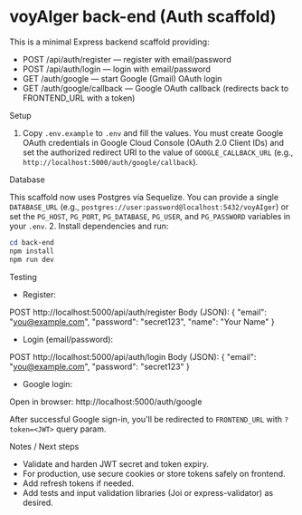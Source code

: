 # voyAIger back-end (Auth scaffold)

This is a minimal Express backend scaffold providing:

- POST /api/auth/register — register with email/password
- POST /api/auth/login — login with email/password
- GET /auth/google — start Google (Gmail) OAuth login
- GET /auth/google/callback — Google OAuth callback (redirects back to FRONTEND_URL with a token)

Setup

1. Copy `.env.example` to `.env` and fill the values. You must create Google OAuth credentials in Google Cloud Console (OAuth 2.0 Client IDs) and set the authorized redirect URI to the value of `GOOGLE_CALLBACK_URL` (e.g., `http://localhost:5000/auth/google/callback`).

Database

This scaffold now uses Postgres via Sequelize. You can provide a single `DATABASE_URL` (e.g., `postgres://user:password@localhost:5432/voyAIger`) or set the `PG_HOST`, `PG_PORT`, `PG_DATABASE`, `PG_USER`, and `PG_PASSWORD` variables in your `.env`. 2. Install dependencies and run:

```powershell
cd back-end
npm install
npm run dev
```

Testing

- Register:

POST http://localhost:5000/api/auth/register
Body (JSON): { "email": "you@example.com", "password": "secret123", "name": "Your Name" }

- Login (email/password):

POST http://localhost:5000/api/auth/login
Body (JSON): { "email": "you@example.com", "password": "secret123" }

- Google login:

Open in browser: http://localhost:5000/auth/google

After successful Google sign-in, you'll be redirected to `FRONTEND_URL` with `?token=<JWT>` query param.

Notes / Next steps

- Validate and harden JWT secret and token expiry.
- For production, use secure cookies or store tokens safely on frontend.
- Add refresh tokens if needed.
- Add tests and input validation libraries (Joi or express-validator) as desired.
